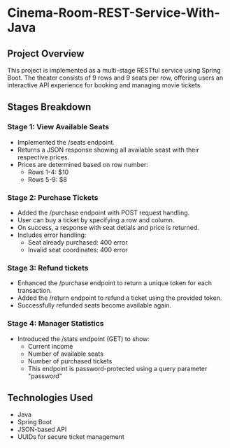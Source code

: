 # Cinema-Room-REST-Service-With-Java
## Project Overview
This project is implemented as a multi-stage RESTful service using Spring Boot. The theater consists of 9 rows and 9 seats per row, offering users an interactive API experience for booking and managing movie tickets.

## Stages Breakdown
### Stage 1: View Available Seats
- Implemented the /seats endpoint.
- Returns a JSON response showing all available seast with their respective prices.
- Prices are determined based on row number:
    - Rows 1-4: $10
    - Rows 5-9: $8

### Stage 2: Purchase Tickets
- Added the /purchase endpoint with POST request handling.
- User can buy a ticket by specifying a row and column.
- On success, a response with seat detials and price is returned.
- Includes error handling:
  - Seat already purchased: 400 error
  - Invalid seat coordinates: 400 error

### Stage 3: Refund tickets
- Enhanced the /purchase endpoint to return a unique token for each transaction.
- Added the /return endpoint to refund a ticket using the provided token.
- Successfully refunded seats become available again.

### Stage 4: Manager Statistics
- Introduced the /stats endpoint (GET) to show:
  - Current income
  - Number of available seats
  - Number of purchased tickets
  - This endpoint is password-protected using a query parameter "password"

## Technologies Used
-  Java
-  Spring Boot
-  JSON-based API
-  UUIDs for secure ticket management
  





